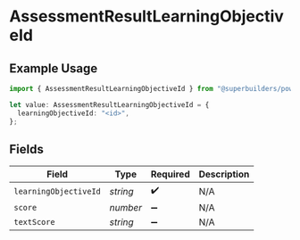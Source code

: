 # AssessmentResultLearningObjectiveId

## Example Usage

```typescript
import { AssessmentResultLearningObjectiveId } from "@superbuilders/powerpath/models/components";

let value: AssessmentResultLearningObjectiveId = {
  learningObjectiveId: "<id>",
};
```

## Fields

| Field                 | Type                  | Required              | Description           |
| --------------------- | --------------------- | --------------------- | --------------------- |
| `learningObjectiveId` | *string*              | :heavy_check_mark:    | N/A                   |
| `score`               | *number*              | :heavy_minus_sign:    | N/A                   |
| `textScore`           | *string*              | :heavy_minus_sign:    | N/A                   |